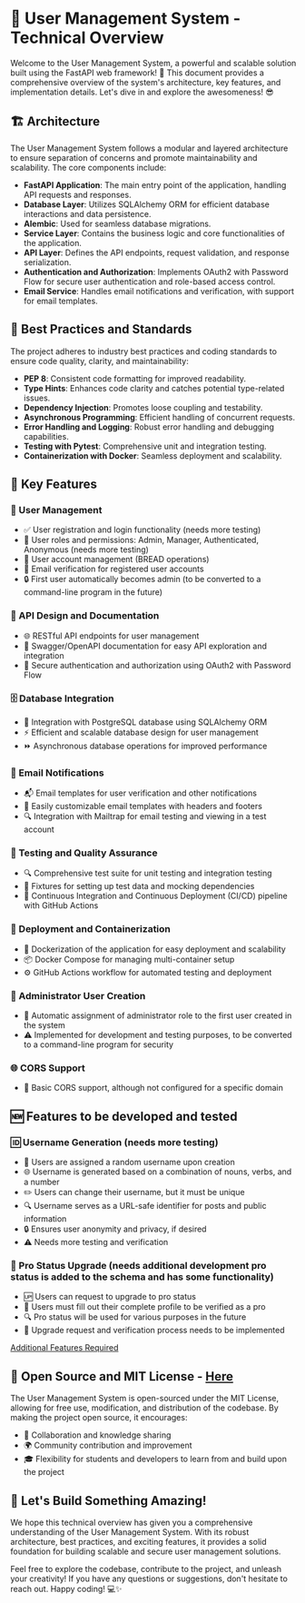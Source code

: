 # 🚀 User Management System - Technical Overview

Welcome to the User Management System, a powerful and scalable solution built using the FastAPI web framework! 🌟 This document provides a comprehensive overview of the system's architecture, key features, and implementation details. Let's dive in and explore the awesomeness! 😎

## 🏗️ Architecture

The User Management System follows a modular and layered architecture to ensure separation of concerns and promote maintainability and scalability. The core components include:

- **FastAPI Application**: The main entry point of the application, handling API requests and responses.
- **Database Layer**: Utilizes SQLAlchemy ORM for efficient database interactions and data persistence.
- **Alembic**: Used for seamless database migrations.
- **Service Layer**: Contains the business logic and core functionalities of the application.
- **API Layer**: Defines the API endpoints, request validation, and response serialization.
- **Authentication and Authorization**: Implements OAuth2 with Password Flow for secure user authentication and role-based access control.
- **Email Service**: Handles email notifications and verification, with support for email templates.

## 💪 Best Practices and Standards

The project adheres to industry best practices and coding standards to ensure code quality, clarity, and maintainability:

- **PEP 8**: Consistent code formatting for improved readability.
- **Type Hints**: Enhances code clarity and catches potential type-related issues.
- **Dependency Injection**: Promotes loose coupling and testability.
- **Asynchronous Programming**: Efficient handling of concurrent requests.
- **Error Handling and Logging**: Robust error handling and debugging capabilities.
- **Testing with Pytest**: Comprehensive unit and integration testing.
- **Containerization with Docker**: Seamless deployment and scalability.

## 🌟 Key Features

### 👥 User Management

- ✅ User registration and login functionality (needs more testing)
- 🔑 User roles and permissions: Admin, Manager, Authenticated, Anonymous (needs more testing)
- 🍞 User account management (BREAD operations)
- 📧 Email verification for registered user accounts
- 🔒 First user automatically becomes admin (to be converted to a command-line program in the future)

### 📜 API Design and Documentation

- 🌐 RESTful API endpoints for user management
- 📝 Swagger/OpenAPI documentation for easy API exploration and integration
- 🔐 Secure authentication and authorization using OAuth2 with Password Flow

### 🗄️ Database Integration

- 🐘 Integration with PostgreSQL database using SQLAlchemy ORM
- ⚡ Efficient and scalable database design for user management
- ⏩ Asynchronous database operations for improved performance

### 📧 Email Notifications

- 📬 Email templates for user verification and other notifications
- 🎨 Easily customizable email templates with headers and footers
- 🔍 Integration with Mailtrap for email testing and viewing in a test account

### 🧪 Testing and Quality Assurance

- 🔍 Comprehensive test suite for unit testing and integration testing
- 🔧 Fixtures for setting up test data and mocking dependencies
- 🚀 Continuous Integration and Continuous Deployment (CI/CD) pipeline with GitHub Actions

### 🚀 Deployment and Containerization

- 🐳 Dockerization of the application for easy deployment and scalability
- 📦 Docker Compose for managing multi-container setup
- ⚙️ GitHub Actions workflow for automated testing and deployment

### 🔐 Administrator User Creation

- 🔑 Automatic assignment of administrator role to the first user created in the system
- ⚠️ Implemented for development and testing purposes, to be converted to a command-line program for security

### 🌐 CORS Support

- 🔀 Basic CORS support, although not configured for a specific domain

## 🆕 Features to be developed and tested

### 🆔 Username Generation (needs more testing)

- 🔀 Users are assigned a random username upon creation
- 🌐 Username is generated based on a combination of nouns, verbs, and a number
- ✏️ Users can change their username, but it must be unique
- 🔍 Username serves as a URL-safe identifier for posts and public information
- 🔒 Ensures user anonymity and privacy, if desired
- ⚠️ Needs more testing and verification

### 🌟 Pro Status Upgrade (needs additional development pro status is added to the schema and has some functionality)

- 🆙 Users can request to upgrade to pro status
- 📝 Users must fill out their complete profile to be verified as a pro
- 🔍 Pro status will be used for various purposes in the future
- 🔐 Upgrade request and verification process needs to be implemented

[Additional Features Required](features.md)

## 📜 Open Source and MIT License - [Here](https://github.com/kaw393939/user_management/blob/main/license.txt)

The User Management System is open-sourced under the MIT License, allowing for free use, modification, and distribution of the codebase. By making the project open source, it encourages:

- 🤝 Collaboration and knowledge sharing
- 🌍 Community contribution and improvement
- 🎓 Flexibility for students and developers to learn from and build upon the project

## 🚀 Let's Build Something Amazing!

We hope this technical overview has given you a comprehensive understanding of the User Management System. With its robust architecture, best practices, and exciting features, it provides a solid foundation for building scalable and secure user management solutions.

Feel free to explore the codebase, contribute to the project, and unleash your creativity! If you have any questions or suggestions, don't hesitate to reach out. Happy coding! 💻✨
